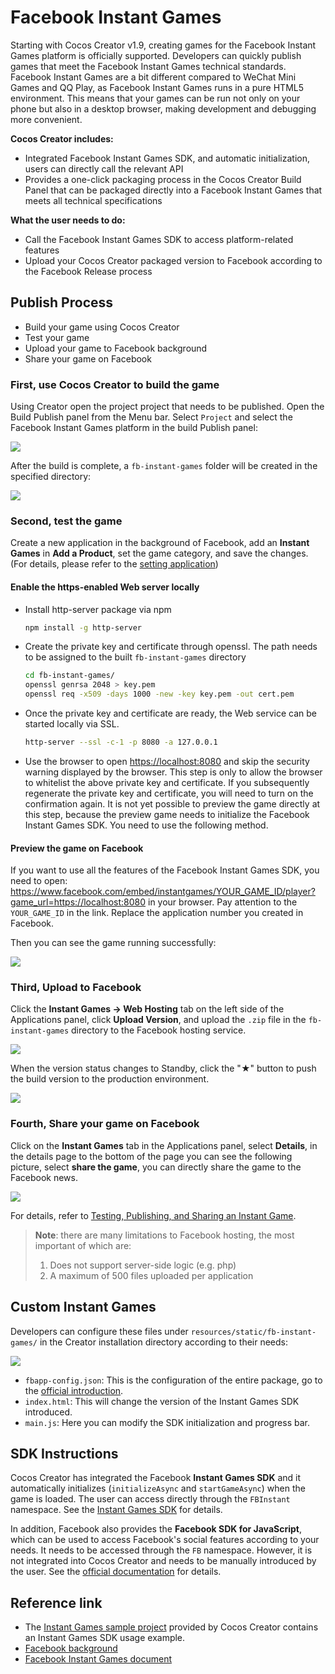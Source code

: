 # Facebook Instant Games

Starting with Cocos Creator v1.9, creating games for the Facebook Instant Games platform is officially supported. Developers can quickly publish games that meet the Facebook Instant Games technical standards. Facebook Instant Games are a bit different compared to WeChat Mini Games and QQ Play, as Facebook Instant Games runs in a pure HTML5 environment. This means that your games can be run not only on your phone but also in a desktop browser, making development and debugging more convenient.

**Cocos Creator includes:**

- Integrated Facebook Instant Games SDK, and automatic initialization, users can directly call the relevant API
- Provides a one-click packaging process in the Cocos Creator Build Panel that can be packaged directly into a Facebook Instant Games that meets all technical specifications

**What the user needs to do:**

- Call the Facebook Instant Games SDK to access platform-related features
- Upload your Cocos Creator packaged version to Facebook according to the Facebook Release process

## Publish Process

- Build your game using Cocos Creator
- Test your game
- Upload your game to Facebook background
- Share your game on Facebook

### First, use Cocos Creator to build the game

Using Creator open the project project that needs to be published. Open the Build Publish panel from the Menu bar. Select `Project` and select the Facebook Instant Games platform in the build Publish panel:

![](./publish-fb-instant-games/build.png)

After the build is complete, a `fb-instant-games` folder will be created in the specified directory:

![](./publish-fb-instant-games/package.png)

### Second, test the game

Create a new application in the background of Facebook, add an **Instant Games** in **Add a Product**, set the game category, and save the changes. (For details, please refer to the [setting application](https://developers.facebook.com/docs/games/instant-games/getting-started/quickstart?locale=en_US#app-setup))

#### Enable the https-enabled Web server locally

- Install http-server package via npm

  ```bash
  npm install -g http-server
  ```

- Create the private key and certificate through openssl. The path needs to be assigned to the built `fb-instant-games` directory

  ```bash
  cd fb-instant-games/
  openssl genrsa 2048 > key.pem
  openssl req -x509 -days 1000 -new -key key.pem -out cert.pem
  ```

- Once the private key and certificate are ready, the Web service can be started locally via SSL.

  ```bash
  http-server --ssl -c-1 -p 8080 -a 127.0.0.1
  ```

- Use the browser to open <https://localhost:8080> and skip the security warning displayed by the browser. This step is only to allow the browser to whitelist the above private key and certificate. If you subsequently regenerate the private key and certificate, you will need to turn on the confirmation again. It is not yet possible to preview the game directly at this step, because the preview game needs to initialize the Facebook Instant Games SDK. You need to use the following method.

#### Preview the game on Facebook

If you want to use all the features of the Facebook Instant Games SDK, you need to open:
<https://www.facebook.com/embed/instantgames/YOUR_GAME_ID/player?game_url=https://localhost:8080> in your browser. Pay attention to the `YOUR_GAME_ID` in the link. Replace the application number you created in Facebook.

Then you can see the game running successfully:

![](./publish-fb-instant-games/game.png)

### Third, Upload to Facebook

Click the **Instant Games -> Web Hosting** tab on the left side of the Applications panel, click **Upload Version**, and upload the `.zip` file in the `fb-instant-games` directory to the Facebook hosting service.

![](./publish-fb-instant-games/upload.png)

When the version status changes to Standby, click the "★" button to push the build version to the production environment.

![](./publish-fb-instant-games/push.png)

### Fourth, Share your game on Facebook

Click on the **Instant Games** tab in the Applications panel, select **Details**, in the details page to the bottom of the page you can see the following picture, select **share the game**, you can directly share the game to the Facebook news.

![](./publish-fb-instant-games/share.png)

For details, refer to [Testing, Publishing, and Sharing an Instant Game](https://developers.facebook.com/docs/games/instant-games/test-publish-share?locale=EN).

> **Note**: there are many limitations to Facebook hosting, the most important of which are:
>
> 1. Does not support server-side logic (e.g. php)
> 2. A maximum of 500 files uploaded per application

## Custom Instant Games

Developers can configure these files under `resources/static/fb-instant-games/` in the Creator installation directory according to their needs:

![](./publish-fb-instant-games/file.png)

 - `fbapp-config.json`: This is the configuration of the entire package, go to the [official introduction](https://developers.facebook.com/docs/games/instant-games/bundle-config).
 - `index.html`: This will change the version of the Instant Games SDK introduced.
 - `main.js`: Here you can modify the SDK initialization and progress bar.

## SDK Instructions

Cocos Creator has integrated the Facebook **Instant Games SDK** and it automatically initializes (`initializeAsync` and `startGameAsync`) when the game is loaded. The user can access directly through the `FBInstant` namespace. See the [Instant Games SDK](https://developers.facebook.com/docs/games/instant-games/sdk) for details.

In addition, Facebook also provides the **Facebook SDK for JavaScript**, which can be used to access Facebook's social features according to your needs. It needs to be accessed through the `FB` namespace. However, it is not integrated into Cocos Creator and needs to be manually introduced by the user. See the [official documentation](https://developers.facebook.com/docs/javascript) for details.

## Reference link

- The [Instant Games sample project](https://github.com/cocos-creator/demo-instant-games) provided by Cocos Creator contains an Instant Games SDK usage example.
- [Facebook background](https://developers.facebook.com/)
- [Facebook Instant Games document](https://developers.facebook.com/docs/games/instant-games?locale=en_US)
